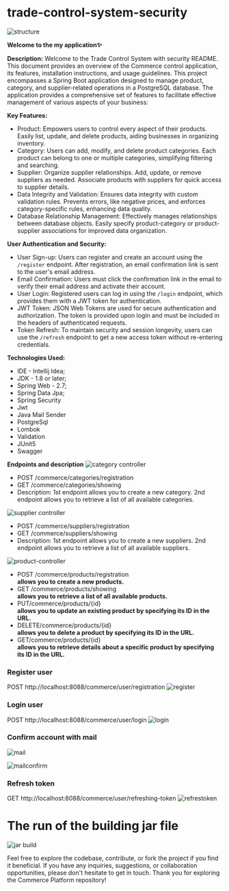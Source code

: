 # trade-control-system-security

![structure](https://github.com/xadidja03/express-bank/assets/116426512/36d4a16d-691f-4893-8912-b7ad460b9264)


**Welcome to the my application✨**

**Description:**
Welcome to the Trade Control System with security README. This document provides an overview of the Commerce control application, its features, installation instructions, and usage guidelines.
This project encompasses a Spring Boot application designed to manage product, category, and supplier-related operations in a PostgreSQL database. 
The application provides a comprehensive set of features to facilitate effective management of various aspects of your business:

**Key Features:**
- Product: Empowers users to control every aspect of their products. Easily list, update, and delete products, aiding businesses in organizing inventory.
- Category: Users can add, modify, and delete product categories. Each product can belong to one or multiple categories, simplifying filtering and searching.
- Supplier: Organize supplier relationships. Add, update, or remove suppliers as needed. Associate products with suppliers for quick access to supplier details.
- Data Integrity and Validation: Ensures data integrity with custom validation rules. Prevents errors, like negative prices, and enforces category-specific rules, enhancing data quality.
- Database Relationship Management: Effectively manages relationships between database objects. Easily specify product-category or product-supplier associations for improved data organization.

**User Authentication and Security:**
- User Sign-up: Users can register and create an account using the `/register` endpoint. After registration, an email confirmation link is sent to the user's email address.
- Email Confirmation: Users must click the confirmation link in the email to verify their email address and activate their account.
- User Login: Registered users can log in using the `/login` endpoint, which provides them with a JWT token for authentication.
- JWT Token: JSON Web Tokens are used for secure authentication and authorization. The token is provided upon login and must be included in the headers of authenticated requests.
- Token Refresh: To maintain security and session longevity, users can use the `/refresh` endpoint to get a new access token without re-entering credentials.

**Technologies Used:**
- IDE - Intellij Idea;
- JDK - 1.8 or later;
- Spring Web - 2.7;
- Spring Data Jpa;
- Spring Security
- Jwt
- Java Mail Sender
- PostgreSql
- Lombok
- Validation
- JUnit5
- Swagger

 **Endpoints and description**
![category controller](https://github.com/xadidja03/express-bank/assets/116426512/8352fcea-ab4b-4845-9cb6-5b289aad8288)

- POST /commerce/categories/registration
- GET /commerce/categories/showing
- Description: 1st endpoint allows you to create a new category. 2nd endpoint allows you to retrieve a list of all available categories. 

![supplier controller](https://github.com/xadidja03/express-bank/assets/116426512/155e780f-0bbe-440a-8cd2-01443e85f400)

- POST /commerce/suppliers/registration
- GET /commerce/suppliers/showing
- Description: 1st endpoint allows you to create a new suppliers. 2nd endpoint allows you to retrieve a list of all available suppliers.

![product-controller](https://github.com/xadidja03/express-bank/assets/116426512/546214c8-1698-49be-b3b2-137cc2e61e96)

- POST /commerce/products/registration <br>**allows you to create a new products.**
- GET /commerce/products/showing       <br>**allows you to retrieve a list of all available products.**
- PUT/commerce/products/{id}           <br>**allows you to update an existing product by specifying its ID in the URL.**
- DELETE/commerce/products/{id}        <br>**allows you to delete a product by specifying its ID in the URL.**
- GET/commerce/products/{id}           <br>**allows you to retrieve details about a specific product by specifying its ID in the URL.**

### Register user
POST http://localhost:8088/commerce/user/registration
![register](https://github.com/xadidja03/trade-control-system-security/assets/116426512/0209dc65-b601-4317-90b7-1920ecea0534)

### Login user
POST http://localhost:8088/commerce/user/login
![login](https://github.com/xadidja03/trade-control-system-security/assets/116426512/eb1a43eb-43cb-4cfc-9d6c-f643e5409b4c)
### Confirm account with mail
![mail](https://github.com/xadidja03/trade-control-system-security/assets/116426512/74c8206d-bc7b-4ddc-b323-1a18dd4e1a9f)

![mailconfirm](https://github.com/xadidja03/trade-control-system-security/assets/116426512/6aa28fec-c381-46c0-8b8d-968dc458102c)

### Refresh token
GET http://localhost:8088/commerce/user/refreshing-token
![refrestoken](https://github.com/xadidja03/trade-control-system-security/assets/116426512/7a2ef10c-6492-4180-adaf-ee175272956e)



# **The run of the building jar file**
![jar build](https://github.com/xadidja03/express-bank/assets/116426512/d9220b7d-131e-42a6-820a-9a6b9b3c371b)


Feel free to explore the codebase, contribute, or fork the project if you find it beneficial. If you have any inquiries, suggestions, or collaboration opportunities, please don't hesitate to get in touch. Thank you for exploring the Commerce Platform repository!


  
